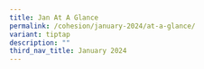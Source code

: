 ```yaml
---
title: Jan At A Glance
permalink: /cohesion/january-2024/at-a-glance/
variant: tiptap
description: ""
third_nav_title: January 2024
---
```

